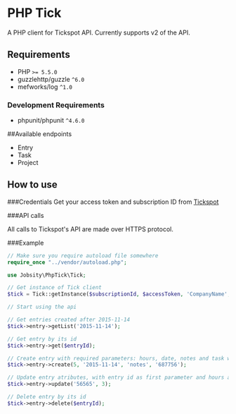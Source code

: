 # PHP Tick

A PHP client for Tickspot API. Currently supports v2 of the API.

## Requirements
* PHP `>= 5.5.0`
* guzzlehttp/guzzle `^6.0`
* mefworks/log `^1.0`

### Development Requirements
* phpunit/phpunit `^4.6.0`

##Available endpoints
* Entry
* Task
* Project

## How to use

###Credentials
Get your access token and subscription ID from [Tickspot](https://www.tickspot.com/users)

###API calls

All calls to Tickspot's API are made over HTTPS protocol.

###Example
```php
// Make sure you require autoload file somewhere
require_once "../vendor/autoload.php";

use Jobsity\PhpTick\Tick;

// Get instance of Tick client
$tick = Tick::getInstance($subscriptionId, $accessToken, 'CompanyName', 'company@email.com');

// Start using the api

// Get entries created after 2015-11-14
$tick->entry->getList('2015-11-14');

// Get entry by its id
$tick->entry->get($entryId);

// Create entry with required parameters: hours, date, notes and task which entry belongs
$tick->entry->create(5, '2015-11-14', 'notes', '687756');

// Update entry atributes, with entry id as first parameter and hours as parameter for update
$tick->entry->update('56565', 3);

// Delete entry by its id
$tick->entry->delete($entryId);
```

